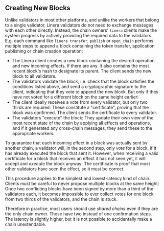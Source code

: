 ## Creating New Blocks

Unlike validators in most other platforms, and unlike the workers that belong to a single
validator, Linera validators do not need to exchange messages with each other directly.
Instead, the chain owners' `linera` clients make the system progress by actively
providing the required data to the validators. E.g. each command like `linera transfer`,
`publish` or `open_chain` performs multiple steps to append a block containing the
token transfer, application publishing or chain creation operation:

- The Linera client creates a new block containing the desired operation and new incoming
  effects, if there are any. It also contains the most recent block's hash to designate
  its parent. The client sends the new block to all validators.
- The validators validate the block, i.e. check that the block satisfies the conditions
  listed above, and send a cryptographic signature to the client, indicating that they
  vote to append the new block. But only if they have not voted for a different block on
  the same height earlier!
- The client ideally receives a vote from every validator, but only two thirds are
  required: These constitute a "certificate", proving that the block was confirmed.
  The client sends the certificate to every validator.
- The validators "execute" the block: They update their own view of the most recent state
  of the chain by applying all effects and operations, and if it generated any cross-chain
  messages, they send these to the appropriate workers.

To guarantee that each incoming effect in a block was actually sent by another chain,
a validator will, in the second step, only _vote_ for a block, if it has already executed
the block that sent it.
However, when receiving a valid certificate for a block that receives an effect it has not
seen yet, it will accept and _execute_ the block anyway: The certificate is proof that most
other validators have seen the effect, so it must be correct.

This procedure applies to the simplest and lowest-latency kind of chain. Clients must be
careful to never propose multiple blocks at the same height: Once two conflicting blocks
have been signed by more than a third of the validators each, it becomes impossible to
ever collect votes for one block from two thirds of the validators, and the chain is
stuck.

Therefore in practice, most users should use _shared chains_ even if they are the only
chain owner. These have two instead of one confirmation steps. The latency is slightly
higher, but it is not possible to accidentally make a chain unextendable.

